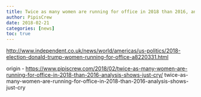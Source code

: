 ```yaml
---
title: Twice as many women are running for office in 2018 than 2016, analysis shows (just cry)
author: PipisCrew
date: 2018-02-21
categories: [news]
toc: true
---
```


http://www.independent.co.uk/news/world/americas/us-politics/2018-election-donald-trump-women-running-for-office-a8220331.html

origin - https://www.pipiscrew.com/2018/02/twice-as-many-women-are-running-for-office-in-2018-than-2016-analysis-shows-just-cry/ twice-as-many-women-are-running-for-office-in-2018-than-2016-analysis-shows-just-cry